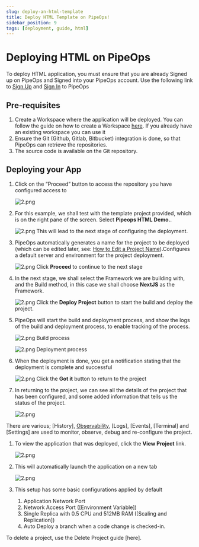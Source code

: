 ```yaml
---
slug: deploy-an-html-template
title: Deploy HTML Template on PipeOps!
sidebar_position: 9
tags: [deployment, guide, html]
---
```


# Deploying HTML on PipeOps

To deploy HTML application, you must ensure that you are already Signed up on PipeOps and Signed into your PipeOps account.
Use the following link to [Sign Up](https://console.pipeops.io/auth/signup) and [Sign In](https://console.pipeops.io/auth/signin) to PipeOps

## Pre-requisites

1. Create a Workspace where the application will be deployed. You can follow the guide on how to create a Workspace [here](/docs/Collaboration/workspaces#creating-a-new-workspace). If you already have an existing workspace you can use it
1. Ensure the Git (Github, Gitlab, Bitbucket) integration is done, so that PipeOps can retrieve the repositories.
1. The source code is available on the Git repository.

## Deploying your App

1. Click on the “Proceed” button to access the repository you have configured access to

   ![2.png](https://pub-30c11acc143348fcae20835653c5514d.r2.dev//20/34/proceed_51891a7d83.png)

1. For this example, we shall test with the template project provided, which is on the right pane of the screen. Select **Pipeops HTML Demo.**.

   ![2.png](https://pub-30c11acc143348fcae20835653c5514d.r2.dev//20/34/template_061e995a0b.png)
   This will lead to the next stage of configuring the deployment.

1. PipeOps automatically generates a name for the project to be deployed (which can be edited later, see: [How to Edit a Project Name](/docs/intro.md)).Configures a default server and environment for the project deployment.

   ![2.png](https://pub-30c11acc143348fcae20835653c5514d.r2.dev//20/34/summary_4ab76b53c8.png)
   Click **Proceed** to continue to the next stage

1. In the next stage, we shall select the Framework we are building with, and the Build method, in this case we shall choose **NextJS** as the Framework.

   ![2.png](https://pub-30c11acc143348fcae20835653c5514d.r2.dev//20/34/build_Settings_1788b2c095.png)
   Click the **Deploy Project** button to start the build and deploy the project.

1. PipeOps will start the build and deployment process, and show the logs of the build and deployment process, to enable tracking of the process.

   ![2.png](https://pub-30c11acc143348fcae20835653c5514d.r2.dev//20/34/build_Logs_05043ce639.png)
   Build process

   ![2.png](https://pub-30c11acc143348fcae20835653c5514d.r2.dev//20/34/deployed_de592c98b7.png)
   Deployment process

1. When the deployment is done, you get a notification stating that the deployment is complete and successful

   ![2.png](https://pub-30c11acc143348fcae20835653c5514d.r2.dev//20/34/deployed_Modal_5c93d02e5c.png)
   Click the **Got it** button to return to the project

1. In returning to the project, we can see all the details of the project that has been configured, and some added information that tells us the status of the project.

   ![2.png](https://pub-30c11acc143348fcae20835653c5514d.r2.dev//20/34/overview_75827f76e8.png)

There are various; [History], [Observability](/docs/User%20Guides/For%20Startups/cluster-observability), [Logs], [Events], [Terminal] and [Settings] are used to monitor, observe, debug and re-configure the project.

1. To view the application that was deployed, click the **View Project** link.

   ![2.png](https://pub-30c11acc143348fcae20835653c5514d.r2.dev//20/34/view_Project_15079e6d20.png)

1. This will automatically launch the application on a new tab

   ![2.png](https://pub-30c11acc143348fcae20835653c5514d.r2.dev//20/34/sample_ca27f571b8.png)

1. This setup has some basic configurations applied by default
   1. Application Network Port
   1. Network Access Port ([Environment Variable])
   1. Single Replica with 0.5 CPU and 512MB RAM ([Scaling and Replication])
   1. Auto Deploy a branch when a code change is checked-in.

To delete a project, use the Delete Project guide [here].
